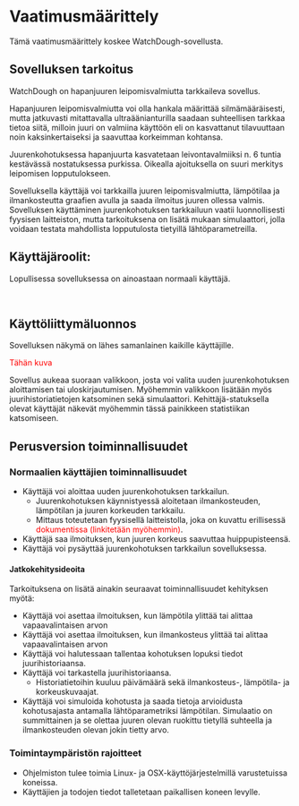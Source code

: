 # Vaatimusmäärittely
Tämä vaatimusmäärittely koskee WatchDough-sovellusta.

## Sovelluksen tarkoitus

WatchDough on hapanjuuren leipomisvalmiutta tarkkaileva sovellus.

Hapanjuuren leipomisvalmiutta voi olla hankala määrittää silmämääräisesti, mutta jatkuvasti mitattavalla ultraäänianturilla saadaan suhteellisen tarkkaa tietoa siitä, milloin juuri on valmiina käyttöön eli on kasvattanut tilavuuttaan noin kaksinkertaiseksi ja saavuttaa korkeimman kohtansa. 

Juurenkohotuksessa hapanjuurta kasvatetaan leivontavalmiiksi n. 6 tuntia kestävässä nostatuksessa purkissa. Oikealla ajoituksella on suuri merkitys leipomisen lopputulokseen.

Sovelluksella käyttäjä voi tarkkailla juuren leipomisvalmiutta, lämpötilaa ja ilmankosteutta graafien avulla ja saada ilmoitus juuren ollessa valmis. Sovelluksen käyttäminen juurenkohotuksen tarkkailuun vaatii luonnollisesti fyysisen laitteiston, mutta tarkoituksena on lisätä mukaan simulaattori, jolla voidaan testata mahdollista lopputulosta tietyillä lähtöparametreilla.

## Käyttäjäroolit:

Lopullisessa sovelluksessa on ainoastaan normaali käyttäjä.

<br>

## Käyttöliittymäluonnos

Sovelluksen näkymä on lähes samanlainen kaikille käyttäjille.

<font color=red>Tähän kuva</font>

Sovellus aukeaa suoraan valikkoon, josta voi valita uuden juurenkohotuksen aloittamisen tai uloskirjautumisen. Myöhemmin valikkoon lisätään myös juurihistoriatietojen katsominen sekä simulaattori. Kehittäjä-statuksella olevat käyttäjät näkevät myöhemmin tässä painikkeen statistiikan katsomiseen.

## Perusversion toiminnallisuudet

### Normaalien käyttäjien toiminnallisuudet

- Käyttäjä voi aloittaa uuden juurenkohotuksen tarkkailun.
    - Juurenkohotuksen käynnistyessä aloitetaan ilmankosteuden, lämpötilan ja juuren korkeuden tarkkailu.
    - Mittaus toteutetaan fyysisellä laitteistolla, joka on kuvattu erillisessä <font color="red">dokumentissa (linkitetään myöhemmin)</font>.
- Käyttäjä saa ilmoituksen, kun juuren korkeus saavuttaa huippupisteensä.
- Käyttäjä voi pysäyttää juurenkohotuksen tarkkailun sovelluksessa.

#### **Jatkokehitysideoita**

Tarkoituksena on lisätä ainakin seuraavat toiminnallisuudet kehityksen myötä:

- Käyttäjä voi asettaa ilmoituksen, kun lämpötila ylittää tai alittaa vapaavalintaisen arvon
- Käyttäjä voi asettaa ilmoituksen, kun ilmankosteus ylittää tai alittaa vapaavalintaisen arvon
- Käyttäjä voi halutessaan tallentaa kohotuksen lopuksi tiedot juurihistoriaansa.
- Käyttäjä voi tarkastella juurihistoriaansa.
    - Historiatietoihin kuuluu päivämäärä sekä ilmankosteus-, lämpötila- ja korkeuskuvaajat.
- Käyttäjä voi simuloida kohotusta ja saada tietoja arvioidusta kohotusajasta antamalla lähtöparametriksi lämpötilan. Simulaatio on summittainen ja se olettaa juuren olevan ruokittu tietyllä suhteella ja ilmankosteuden olevan jokin tietty arvo.

### Toimintaympäristön rajoitteet
- Ohjelmiston tulee toimia Linux- ja OSX-käyttöjärjestelmillä varustetuissa koneissa.
- Käyttäjien ja todojen tiedot talletetaan paikallisen koneen levylle.
